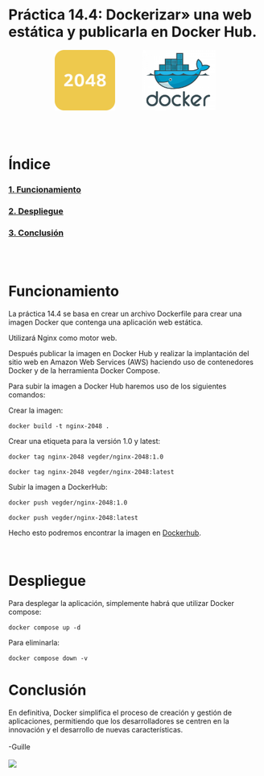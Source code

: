 # Práctica 14.4: Dockerizar» una web estática y publicarla en Docker Hub.
<p align="center">
<img src="https://raw.githubusercontent.com/drain113/pictures/main/Fotos/2048_logo.svg.png" width="" height="120" style="margin-right: 50px;" />
<img src="https://raw.githubusercontent.com/drain113/pictures/main/Fotos/homepage-docker-logo.png" width="" height="120" />

<br>   <br/>  


# Índice

### [1. Funcionamiento](#funcionamiento)

### [2. Despliegue](#despliegue)

### [3. Conclusión](#conclusión)

<br> <br>  

# Funcionamiento
La práctica 14.4 se basa en crear un archivo Dockerfile para crear una imagen Docker que contenga una aplicación web estática.  

Utilizará Nginx como motor web.

Después publicar la imagen en Docker Hub y realizar la implantación del sitio web en Amazon Web Services (AWS) haciendo uso de contenedores Docker y de la herramienta Docker Compose.

Para subir la imagen a Docker Hub haremos uso de los siguientes comandos:

Crear la imagen:

```docker
docker build -t nginx-2048 .
```

Crear una etiqueta para la versión 1.0 y latest:

```docker
docker tag nginx-2048 vegder/nginx-2048:1.0
```
```docker
docker tag nginx-2048 vegder/nginx-2048:latest
```
Subir la imagen a DockerHub:
```docker
docker push vegder/nginx-2048:1.0
```
```docker
docker push vegder/nginx-2048:latest
```
Hecho esto podremos encontrar la imagen en [Dockerhub](https://hub.docker.com/repository/docker/vegder/2048/general).

<br>

# Despliegue
Para desplegar la aplicación, simplemente habrá que utilizar Docker compose:

```docker-compose
docker compose up -d
```
Para eliminarla:
```docker-compose
docker compose down -v 
```
# Conclusión

En definitiva, Docker simplifica el proceso de creación y gestión de aplicaciones, permitiendo que los desarrolladores se centren en la innovación y el desarrollo de nuevas características.  
<br>
-Guille  
<br>
 [![](https://preview.redd.it/enr7hhg3zku81.png?auto=webp&s=fc017e6a82f91cc81ab3dd7d0388ef57bfd72c30)](https://github.com/drain113)
